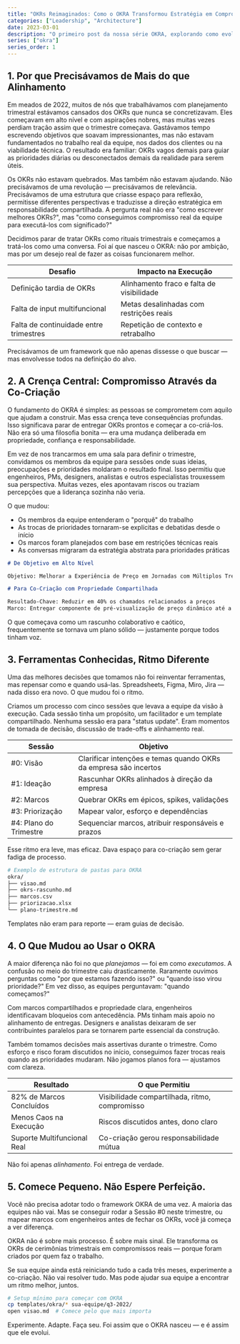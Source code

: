 ```yaml
---
title: "OKRs Reimaginados: Como o OKRA Transformou Estratégia em Compromisso Real"
categories: ["Leadership", "Architecture"]
date: 2023-03-01
description: "O primeiro post da nossa série OKRA, explorando como evoluímos dos OKRs tradicionais para um framework mais colaborativo e efetivo para alinhamento e execução em equipes."
series: ["okra"]
series_order: 1
---
```


## 1. Por que Precisávamos de Mais do que Alinhamento

Em meados de 2022, muitos de nós que trabalhávamos com planejamento trimestral estávamos cansados dos OKRs que nunca se concretizavam. Eles começavam em alto nível e com aspirações nobres, mas muitas vezes perdiam tração assim que o trimestre começava. Gastávamos tempo escrevendo objetivos que soavam impressionantes, mas não estavam fundamentados no trabalho real da equipe, nos dados dos clientes ou na viabilidade técnica. O resultado era familiar: OKRs vagos demais para guiar as prioridades diárias ou desconectados demais da realidade para serem úteis.

Os OKRs não estavam quebrados. Mas também não estavam ajudando. Não precisávamos de uma revolução — precisávamos de relevância. Precisávamos de uma estrutura que criasse espaço para reflexão, permitisse diferentes perspectivas e traduzisse a direção estratégica em responsabilidade compartilhada. A pergunta real não era "como escrever melhores OKRs?", mas "como conseguimos compromisso real da equipe para executá-los com significado?"

Decidimos parar de tratar OKRs como rituais trimestrais e começamos a tratá-los como uma conversa. Foi aí que nasceu o OKRA: não por ambição, mas por um desejo real de fazer as coisas funcionarem melhor.

| Desafio                                | Impacto na Execução                       |
| -------------------------------------- | ----------------------------------------- |
| Definição tardia de OKRs               | Alinhamento fraco e falta de visibilidade |
| Falta de input multifuncional          | Metas desalinhadas com restrições reais   |
| Falta de continuidade entre trimestres | Repetição de contexto e retrabalho        |

Precisávamos de um framework que não apenas dissesse o que buscar — mas envolvesse todos na definição do alvo.

## 2. A Crença Central: Compromisso Através da Co-Criação

O fundamento do OKRA é simples: as pessoas se comprometem com aquilo que ajudam a construir. Mas essa crença teve consequências profundas. Isso significava parar de entregar OKRs prontos e começar a co-criá-los. Não era só uma filosofia bonita — era uma mudança deliberada em propriedade, confiança e responsabilidade.

Em vez de nos trancarmos em uma sala para definir o trimestre, convidamos os membros da equipe para sessões onde suas ideias, preocupações e prioridades moldaram o resultado final. Isso permitiu que engenheiros, PMs, designers, analistas e outros especialistas trouxessem sua perspectiva. Muitas vezes, eles apontavam riscos ou traziam percepções que a liderança sozinha não veria.

O que mudou:

- Os membros da equipe entenderam o "porquê" do trabalho
- As trocas de prioridades tornaram-se explícitas e debatidas desde o início
- Os marcos foram planejados com base em restrições técnicas reais
- As conversas migraram da estratégia abstrata para prioridades práticas

```markdown
# De Objetivo em Alto Nível

Objetivo: Melhorar a Experiência de Preço em Jornadas com Múltiplos Trechos

# Para Co-Criação com Propriedade Compartilhada

Resultado-Chave: Reduzir em 40% os chamados relacionados a preços
Marco: Entregar componente de pré-visualização de preço dinâmico até a Semana 6
```

O que começava como um rascunho colaborativo e caótico, frequentemente se tornava um plano sólido — justamente porque todos tinham voz.

## 3. Ferramentas Conhecidas, Ritmo Diferente

Uma das melhores decisões que tomamos não foi reinventar ferramentas, mas repensar como e quando usá-las. Spreadsheets, Figma, Miro, Jira — nada disso era novo. O que mudou foi o ritmo.

Criamos um processo com cinco sessões que levava a equipe da visão à execução. Cada sessão tinha um propósito, um facilitador e um template compartilhado. Nenhuma sessão era para "status update". Eram momentos de tomada de decisão, discussão de trade-offs e alinhamento real.

| Sessão                 | Objetivo                                                         |
| ---------------------- | ---------------------------------------------------------------- |
| #0: Visão              | Clarificar intenções e temas quando OKRs da empresa são incertos |
| #1: Ideação            | Rascunhar OKRs alinhados à direção da empresa                    |
| #2: Marcos             | Quebrar OKRs em épicos, spikes, validações                       |
| #3: Priorização        | Mapear valor, esforço e dependências                             |
| #4: Plano do Trimestre | Sequenciar marcos, atribuir responsáveis e prazos                |

Esse ritmo era leve, mas eficaz. Dava espaço para co-criação sem gerar fadiga de processo.

```bash
# Exemplo de estrutura de pastas para OKRA
okra/
├── visao.md
├── okrs-rascunho.md
├── marcos.csv
├── priorizacao.xlsx
└── plano-trimestre.md
```

Templates não eram para reporte — eram guias de decisão.

## 4. O Que Mudou ao Usar o OKRA

A maior diferença não foi no que _planejamos_ — foi em como _executamos_. A confusão no meio do trimestre caiu drasticamente. Raramente ouvimos perguntas como "por que estamos fazendo isso?" ou "quando isso virou prioridade?" Em vez disso, as equipes perguntavam: "quando começamos?"

Com marcos compartilhados e propriedade clara, engenheiros identificavam bloqueios com antecedência. PMs tinham mais apoio no alinhamento de entregas. Designers e analistas deixaram de ser contribuintes paralelos para se tornarem parte essencial da construção.

Também tomamos decisões mais assertivas durante o trimestre. Como esforço e risco foram discutidos no início, conseguimos fazer trocas reais quando as prioridades mudaram. Não jogamos planos fora — ajustamos com clareza.

| Resultado                   | O que Permitiu                                 |
| --------------------------- | ---------------------------------------------- |
| 82% de Marcos Concluídos    | Visibilidade compartilhada, ritmo, compromisso |
| Menos Caos na Execução      | Riscos discutidos antes, dono claro            |
| Suporte Multifuncional Real | Co-criação gerou responsabilidade mútua        |

Não foi apenas _alinhamento_. Foi entrega de verdade.

## 5. Comece Pequeno. Não Espere Perfeição.

Você não precisa adotar todo o framework OKRA de uma vez. A maioria das equipes não vai. Mas se conseguir rodar a Sessão #0 neste trimestre, ou mapear marcos com engenheiros antes de fechar os OKRs, você já começa a ver diferença.

OKRA não é sobre mais processo. É sobre mais sinal. Ele transforma os OKRs de cerimônias trimestrais em compromissos reais — porque foram criados por quem faz o trabalho.

Se sua equipe ainda está reiniciando tudo a cada três meses, experimente a co-criação. Não vai resolver tudo. Mas pode ajudar sua equipe a encontrar um ritmo melhor, juntos.

```bash
# Setup mínimo para começar com OKRA
cp templates/okra/* sua-equipe/q3-2022/
open visao.md  # Comece pelo que mais importa
```

Experimente. Adapte. Faça seu. Foi assim que o OKRA nasceu — e é assim que ele evolui.

